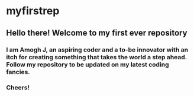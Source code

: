 # myfirstrep
## __Hello there! Welcome to my first ever repository__
### I am Amogh J, an aspiring coder and a to-be innovator with an itch for creating something that takes the world a step ahead. Follow my repository to be updated on my latest coding fancies.
### Cheers!
